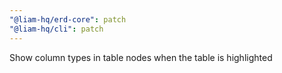 ```yaml
---
"@liam-hq/erd-core": patch
"@liam-hq/cli": patch
---
```


Show column types in table nodes when the table is highlighted
